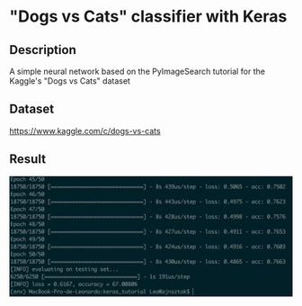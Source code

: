# "Dogs vs Cats" classifier with Keras

## Description

A simple neural network based on the PyImageSearch tutorial for the Kaggle's "Dogs vs Cats" dataset

## Dataset

https://www.kaggle.com/c/dogs-vs-cats

## Result

![result](result.png)
